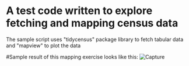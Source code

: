 # A test code written to explore fetching and mapping census data
The sample script uses "tidycensus" package library to fetch tabular data and "mapview" to plot the data

#Sample result of this mapping exercise looks like this:
![Capture](https://user-images.githubusercontent.com/5032868/72588196-66e47500-38ac-11ea-86ca-0c97a3dbed07.JPG)

